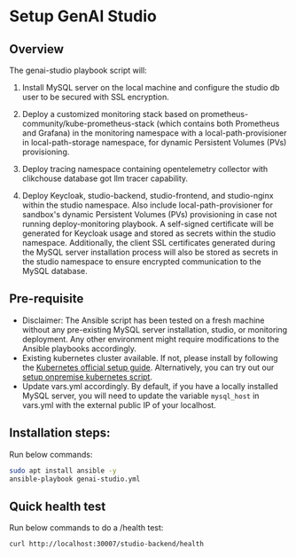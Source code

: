 # Setup GenAI Studio

## Overview

The genai-studio playbook script will:

1. Install MySQL server on the local machine and configure the studio db user to be secured with SSL encryption.
 
2. Deploy a customized monitoring stack based on prometheus-community/kube-prometheus-stack (which contains both Prometheus and Grafana) in the monitoring namespace with a local-path-provisioner in local-path-storage namespace, for dynamic Persistent Volumes (PVs) provisioning.

3. Deploy tracing namespace containing opentelemetry collector with clikchouse database got llm tracer capability.
 
4. Deploy Keycloak, studio-backend, studio-frontend, and studio-nginx within the studio namespace. Also include local-path-provisioner for sandbox's dynamic Persistent Volumes (PVs) provisioning in case not running deploy-monitoring playbook. A self-signed certificate will be generated for Keycloak usage and stored as secrets within the studio namespace. Additionally, the client SSL certificates generated during the MySQL server installation process will also be stored as secrets in the studio namespace to ensure encrypted communication to the MySQL database.

## Pre-requisite

- Disclaimer: The Ansible script has been tested on a fresh machine without any pre-existing MySQL server installation, studio, or monitoring deployment. Any other environment might require modifications to the Ansible playbooks accordingly.
- Existing kubernetes cluster available. If not, please install by following the [Kubernetes official setup guide](https://kubernetes.io/docs/setup/). Alternatively, you can try out our [setup onpremise kubernetes script](../setup-onpremise-kubernetes/readme.md).
- Update vars.yml accordingly. By default, if you have a locally installed MySQL server, you will need to update the variable `mysql_host` in vars.yml with the external public IP of your localhost. 

## Installation steps:

Run below commands:
```sh
sudo apt install ansible -y
ansible-playbook genai-studio.yml
```

## Quick health test

Run below commands to do a /health test:
```sh
curl http://localhost:30007/studio-backend/health
```
